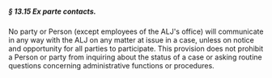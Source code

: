 ##### § 13.15 Ex parte contacts. #####

No party or Person (except employees of the ALJ's office) will communicate in any way with the ALJ on any matter at issue in a case, unless on notice and opportunity for all parties to participate. This provision does not prohibit a Person or party from inquiring about the status of a case or asking routine questions concerning administrative functions or procedures.